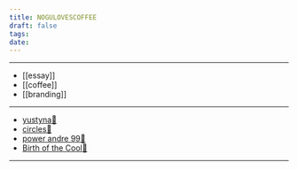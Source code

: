 ```yaml
---
title: NOGULOVESCOFFEE
draft: false
tags: 
date:
---
```


---
- [[essay]]
- [[coffee]]
- [[branding]]
---
- [yustyna🎵](https://music.apple.com/us/album/yustyna/1756056965?l=ko)
- [circles🎵](https://music.apple.com/us/album/circles-deluxe/1501337739?l=ko)
- [power andre 99🎵](https://music.apple.com/us/album/power-andre-99/1722036147?l=ko)
- [Birth of the Cool🎷](https://music.apple.com/us/album/birth-of-the-cool/1440951879?l=ko)
---
